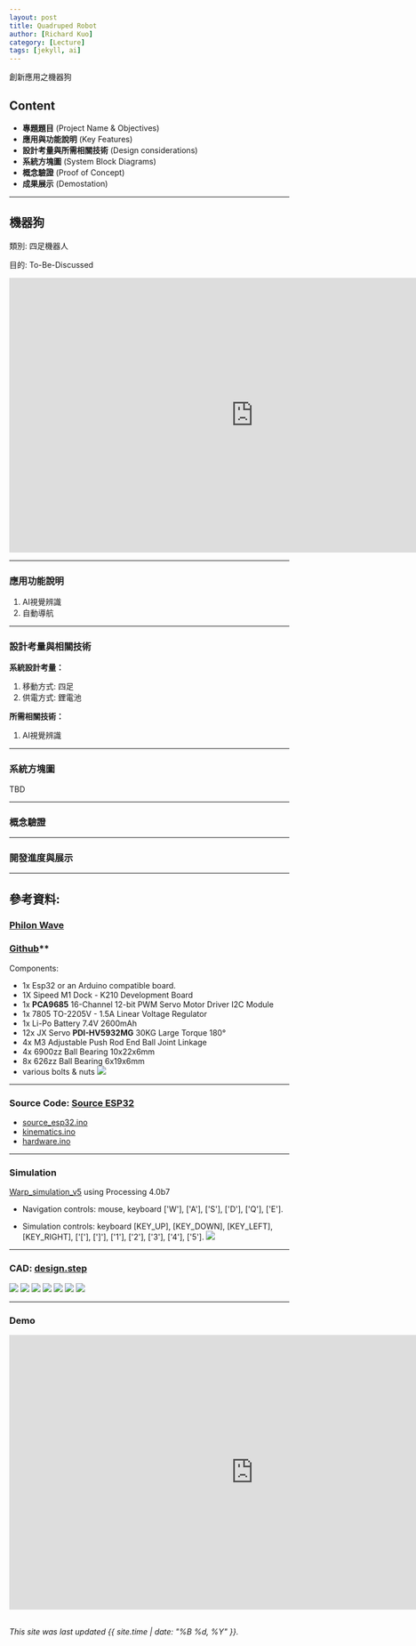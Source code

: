 ```yaml
---
layout: post
title: Quadruped Robot
author: [Richard Kuo]
category: [Lecture]
tags: [jekyll, ai]
---
```


創新應用之機器狗

## Content
* **專題題目** (Project Name & Objectives)
* **應用與功能說明** (Key Features)
* **設計考量與所需相關技術** (Design considerations)
* **系統方塊圖** (System Block Diagrams)
* **概念驗證** (Proof of Concept)
* **成果展示** (Demostation)

---
## 機器狗
類別: 四足機器人 <br>

目的: To-Be-Discussed <br>

<iframe width="878" height="494" src="https://www.youtube.com/embed/Kz3gDpoZsoE" title="YouTube video player" frameborder="0" allow="accelerometer; autoplay; clipboard-write; encrypted-media; gyroscope; picture-in-picture" allowfullscreen></iframe>

---
### 應用功能說明
1. AI視覺辨識
2. 自動導航

---
### 設計考量與相關技術
**系統設計考量：**<br>
1. 移動方式: 四足
2. 供電方式: 鋰電池

**所需相關技術：**<br>
1. AI視覺辨識

---
### 系統方塊圖
TBD

---
### 概念驗證

---
### 開發進度與展示

---
## 參考資料:

### [Philon Wave](https://philon.ai/wave)

### [Github](https://github.com/alexandrospetkos/quad)**<br>
Components:
* 1x Esp32 or an Arduino compatible board.
* 1X Sipeed M1 Dock - K210 Development Board
* 1x **PCA9685** 16-Channel 12-bit PWM Servo Motor Driver I2C Module
* 1x 7805 TO-2205V - 1.5A Linear Voltage Regulator
* 1x Li-Po Battery 7.4V 2600mAh
* 12x JX Servo **PDI-HV5932MG** 30KG Large Torque 180°
* 4x M3 Adjustable Push Rod End Ball Joint Linkage
* 4x 6900zz Ball Bearing 10x22x6mm
* 8x 626zz Ball Bearing 6x19x6mm
* various bolts & nuts
![](https://m.media-amazon.com/images/I/612FwOyJgFL._AC_SX679_.jpg)

---
### Source Code: [Source ESP32](https://github.com/alexandrospetkos/quad/tree/master/source%20code/source_esp32)
* [source_esp32.ino](https://github.com/alexandrospetkos/quad/blob/master/source%20code/source_esp32/source_esp32.ino)
* [kinematics.ino](https://github.com/alexandrospetkos/quad/blob/master/source%20code/source_esp32/kinematics.ino)
* [hardware.ino](https://github.com/alexandrospetkos/quad/blob/master/source%20code/source_esp32/hardware.ino)

---
### Simulation
[Warp_simulation_v5](https://github.com/alexandrospetkos/quad/tree/master/simulation/warp_simulation_v5) using Processing 4.0b7<br>
* Navigation controls:
  mouse, keyboard ['W'], ['A'], ['S'], ['D'], ['Q'], ['E'].
 
* Simulation controls:
  keyboard [KEY_UP], [KEY_DOWN], [KEY_LEFT], [KEY_RIGHT], ['['], [']'], ['1'], ['2'], ['3'], ['4'], ['5'].
  ![](https://github.com/rkuo2000/Robotics/blob/main/images/Philon-Wave_quadruped_simulation.gif?raw=true)

---
### CAD: [design.step](https://github.com/alexandrospetkos/quad/blob/master/resources/CAD/3D%20Models/design.step)
![](https://github.com/alexandrospetkos/quad/blob/master/resources/Photos/thumb.jpg?raw=true)
![](https://github.com/alexandrospetkos/quad/blob/master/resources/Photos/img0.png?raw=true)
![](https://github.com/alexandrospetkos/quad/blob/master/resources/Photos/img1.png?raw=true)
![](https://github.com/alexandrospetkos/quad/blob/master/resources/Photos/img2.png?raw=true)
![](https://github.com/alexandrospetkos/quad/blob/master/resources/Photos/img3.png?raw=true)
![](https://github.com/alexandrospetkos/quad/blob/master/resources/Photos/img4.png?raw=true)
![](https://github.com/alexandrospetkos/quad/blob/master/resources/Photos/img5.png?raw=true)

---
### Demo
<iframe width="878" height="494" src="https://www.youtube.com/embed/Sblo40GJvZc" title="YouTube video player" frameborder="0" allow="accelerometer; autoplay; clipboard-write; encrypted-media; gyroscope; picture-in-picture" allowfullscreen></iframe>

<br>
<br>

*This site was last updated {{ site.time | date: "%B %d, %Y" }}.*

